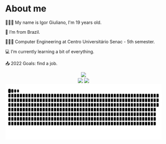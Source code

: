 # About me
    
   🚶🏻‍♂️   My name is Igor Giuliano, I'm 19 years old.

   🏡  I’m from Brazil.

   👨🏻‍🎓  Computer Engineering at Centro Universitário Senac - 5th semester.

   💻  I’m currently learning a bit of everything.

   📤  2022 Goals: find a job.
      

<div align="center">
    <a href="https://linkedin.com/in/igor-giuliano" target="_blank"><img src="https://img.shields.io/badge/-LinkedIn-%230077B5?style=for-the-badge&logo=linkedin&logoColor=white" target="_blank"></a>   
      
   <div>  
      <img height="180em" src="https://github-readme-stats.vercel.app/api/top-langs/?username=IgorGiuliano&theme=tokyonight&layout=compact&hide_border=true"/>
      <img height="180em" src="https://github-readme-stats.vercel.app/api?username=IgorGiuliano&count_private=true&theme=tokyonight&show_icons=true&hide_border=true"/>
      <img height="180em" src="https://raw.githubusercontent.com/IgorGiuliano/IgorGiuliano/output/github-contribution-grid-snake.svg"/> 
   </div>
      
      
</div>

   
<!--  <a href="https://www.youtube.com/seu-canal-youtube-aqui" target="_blank"><img src="https://img.shields.io/badge/YouTube-FF0000?style=for-the-badge&logo=youtube&logoColor=white" target="_blank"></a>
      <a href = "mailto:contato@igor.andrade07@gmail.com"><img src="https://img.shields.io/badge/Gmail-D14836?style=for-the-badge&logo=gmail&logoColor=white" target="_blank"></a>
      <a href="https://instagram.com/seu-usuário-instagram-aqui" target="_blank"><img src="https://img.shields.io/badge/-Instagram-%23E4405F?style=for-the-badge&logo=instagram&logoColor=white" target="_blank"></a>
 -->
